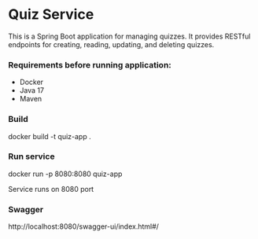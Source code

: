 # Quiz Service
This is a Spring Boot application for managing quizzes. It provides RESTful endpoints for creating, reading, updating, and deleting quizzes.

### Requirements before running application:

* Docker
* Java 17
* Maven

### Build
docker build -t quiz-app .

### Run service
docker run -p 8080:8080 quiz-app

Service runs on 8080 port

### Swagger
http://localhost:8080/swagger-ui/index.html#/
